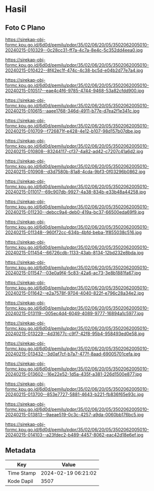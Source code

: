# Hasil

## Foto C Plano

https://sirekap-obj-formc.kpu.go.id/6d0d/pemilu/pdpr/35/02/06/20/05/3502062005010-20240215-010329--0c28cc31-ff7a-4c7a-8e4c-5c352dd4eea0.jpg

https://sirekap-obj-formc.kpu.go.id/6d0d/pemilu/pdpr/35/02/06/20/05/3502062005010-20240215-010422--8f42ec1f-474c-4c38-bc5d-e04b2d77e7a4.jpg

https://sirekap-obj-formc.kpu.go.id/6d0d/pemilu/pdpr/35/02/06/20/05/3502062005010-20240215-010517--eae4c4f6-9785-4744-9468-53a82cfdd900.jpg

https://sirekap-obj-formc.kpu.go.id/6d0d/pemilu/pdpr/35/02/06/20/05/3502062005010-20240215-010615--aaee1768-346d-4911-b77e-d7ea2f1e341c.jpg

https://sirekap-obj-formc.kpu.go.id/6d0d/pemilu/pdpr/35/02/06/20/05/3502062005010-20240215-010709--f726871f-e428-4e12-b107-98d157b07dbe.jpg

https://sirekap-obj-formc.kpu.go.id/6d0d/pemilu/pdpr/35/02/06/20/05/3502062005010-20240215-010808--83244117-cf37-4a82-ad42-c7207c41a6d2.jpg

https://sirekap-obj-formc.kpu.go.id/6d0d/pemilu/pdpr/35/02/06/20/05/3502062005010-20240215-010908--d3d7580b-81a8-4cda-9bf3-0f03296b0862.jpg

https://sirekap-obj-formc.kpu.go.id/6d0d/pemilu/pdpr/35/02/06/20/05/3502062005010-20240215-011017--69c907db-9927-4a38-834b-e33b48a44258.jpg

https://sirekap-obj-formc.kpu.go.id/6d0d/pemilu/pdpr/35/02/06/20/05/3502062005010-20240215-011230--debcc9a4-deb0-419a-bc37-66500eda69f9.jpg

https://sirekap-obj-formc.kpu.go.id/6d0d/pemilu/pdpr/35/02/06/20/05/3502062005010-20240215-011348--960f72cc-634b-4bfd-beba-1f855038c516.jpg

https://sirekap-obj-formc.kpu.go.id/6d0d/pemilu/pdpr/35/02/06/20/05/3502062005010-20240215-011454--66726cdb-1133-43ab-8134-12bd232e8bda.jpg

https://sirekap-obj-formc.kpu.go.id/6d0d/pemilu/pdpr/35/02/06/20/05/3502062005010-20240215-011547--03e0a9f4-5c83-42a6-ac73-3e8b1881fa67.jpg

https://sirekap-obj-formc.kpu.go.id/6d0d/pemilu/pdpr/35/02/06/20/05/3502062005010-20240215-011642--e2a7578f-9704-4040-822f-e796c28a34e2.jpg

https://sirekap-obj-formc.kpu.go.id/6d0d/pemilu/pdpr/35/02/06/20/05/3502062005010-20240215-013119--005ec4d4-6049-4089-9777-16894a1c5977.jpg

https://sirekap-obj-formc.kpu.go.id/6d0d/pemilu/pdpr/35/02/06/20/05/3502062005010-20240215-013229--4d31677c-c9f7-42f8-95b4-958493ed0e58.jpg

https://sirekap-obj-formc.kpu.go.id/6d0d/pemilu/pdpr/35/02/06/20/05/3502062005010-20240215-013432--3d0af7cf-b7a7-477f-8aad-69005701cefa.jpg

https://sirekap-obj-formc.kpu.go.id/6d0d/pemilu/pdpr/35/02/06/20/05/3502062005010-20240215-013602--16e22e52-1d5a-435f-a381-226d1500e877.jpg

https://sirekap-obj-formc.kpu.go.id/6d0d/pemilu/pdpr/35/02/06/20/05/3502062005010-20240215-013700--853e7727-5881-4643-b221-fb836f65e93c.jpg

https://sirekap-obj-formc.kpu.go.id/6d0d/pemilu/pdpr/35/02/06/20/05/3502062005010-20240215-013813--9aeae519-0c3c-4257-a9da-0060bb176bc5.jpg

https://sirekap-obj-formc.kpu.go.id/6d0d/pemilu/pdpr/35/02/06/20/05/3502062005010-20240215-014103--a23fdec2-b489-4457-8062-eac42d18e6ef.jpg


## Metadata

| Key        | Value               |
| ---------- | ------------------- |
| Time Stamp | 2024-02-19 06:21:02 |
| Kode Dapil | 3507                |



